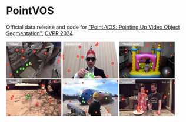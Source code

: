 # PointVOS
Official data release and code for ["Point-VOS: Pointing Up Video Object Segmentation"](https://pointvos.github.io/), [CVPR 2024](cvpr2023.thecvf.com)

<img src="assets/teaser/kinetics/0bc07337743ba8a989eb940729daa1bc.gif" alt="teaser_1" width="150px" height="100px"/>  <img src="assets/teaser/kinetics/a8341fa97ad40719aa4973384e047a8e.gif" alt="teaser_2" width="150px" height="100px"/>  <img src="assets/teaser/kinetics/0d05fa3d5029996fc451030f8685f793.gif" alt="teaser_3" width="150px" height="100px"/>
 <br>
<img src="assets/teaser/oops/48f59dad571e07dd2b218e87d0170e9f.gif" alt="teaser_4" width="150px" height="100px"/>  <img src="assets/teaser/oops/e90e92088e7e8bdf59daaec46cf76ac3.gif" alt="teaser_5" width="150px" height="100px"/>  <img src="assets/teaser/oops/3c2f8b46c4ae5794161da1759cd61d91.gif" alt="teaser_6" width="150px" height="100px"/>


